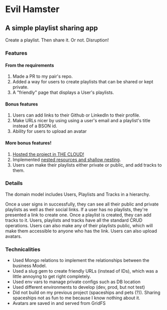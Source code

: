 # Evil Hamster

## A simple playlist sharing app

Create a playlist. Then share it. Or not. Disruption!

### Features

#### From the requirements

1. Made a PR to my pair's repo.
2. Added a way for users to create playlists that can be shared or kept private.
3. A "friendly" page that displays a User's playlists.

#### Bonus features

1. Users can add links to their Github or LinkedIn to their profile.
2. Make URLs nicer by using using a user's email and a playlist's title instead of a BSON id.
3. Ability for users to upload an avatar

#### More bonus features!

1. [Hosted the project in THE CLOUD!](http://evil-hamster.heroku.com/)
2. Implemented [nested resources and shallow nesting](http://edgeguides.rubyonrails.org/routing.html#nested-resources).
3. Users can make their playlists either private or public, and add tracks to them.

### Details

The domain model includes Users, Playlists and Tracks in a hierarchy.

Once a user signs in successfully, they can see all their public and private
playlists as well as their social links. If a user has no playlists, they're presented
a link to create one. Once a playlist is created, they can add tracks to it.
Users, playlists and tracks have all the standard CRUD operations.
Users can also make any of their playlists public, which will make them accessible to anyone
who has the link.
Users can also upload avatars.

### Technicalities
* Used Mongo relations to implement the relationships between the business Model.
* Used a slug gem to create friendly URLs (instead of IDs), which was a little annoying to get
right completely.
* Used env vars to manage private configs such as DB location
* Used different environments to develop (dev, prod, but not test)
* Did not build on my previous project (spaceships and pets (?)). Sharing
  spaceships not as fun to me because I know nothing about it.
* Avatars are saved in and served from GridFS
